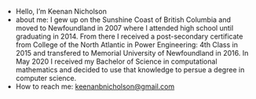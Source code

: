 - Hello, I’m Keenan Nicholson
- about me: I gew up on the Sunshine Coast of British Columbia and moved to Newfoundland in 2007 where I attended high school until graduating in 2014.
From there I received a post-secondary certificate from College of the North Atlantic in Power Engineering: 4th Class in 2015 and transfered to
Memorial University of Newfoundland in 2016. In May 2020 I received my Bachelor of Science in computational mathematics and decided to use that knowledge
to persue a degree in computer science.
- How to reach me: keenanbnicholson@gmail.com
